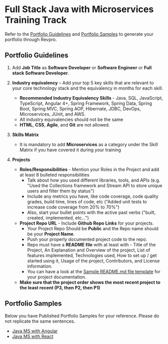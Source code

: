 # Full Stack Java with Microservices Training Track

Refer to the [Portfolio Guidelines](./javams-guidelines.md#portfolio-guidelines) and [Portfolio Samples](./javams-guidelines.md#portfolio-samples) to generate your portfolio through Revpro.

## Portfolio Guidelines
    
1.  Add **Job Title** as **Software Developer** or **Software Engineer** or **Full stack Software Developer**.

2.  **Industry equivalency** – Add your top 5 key skills that are relevant to your core technology stack and the equivalency in months for each skill.
	- **Recommended Industry Equivalency Skills** - Java, SQL, JavaScript, TypeScript, Angular 4+, Spring Framework, Spring Data, Spring Boot, Spring MVC, Spring AOP, Hibernate, JDBC, DevOps, Microservices, JUnit, and AWS.
	- All industry equivalencies should not be the same
	- **HTML**, **CSS**, **Agile**, and **Git** are not allowed.

3.  **Skills Matrix**
    -   It is mandatory to add **Microservices** as a category under the Skill Matrix if you have covered it during your training

4.  **Projects**
    -   **Roles/Responsibilities** - Mention your Roles in the Project and add at least 8 bulleted responsibilities
        -   Talk about how you used different libraries, tools, and APIs (e.g. "Used the Collections framework and Stream API to store unique users and filter them by status")
        -   Include any metrics you have, like code coverage, code quality grades, build time, lines of code, etc ("Added unit tests to increase code coverage from 20% to 70%")
        -   Also, start your bullet points with the active past verbs ("built, created, implemented, etc...")
    -   **Project Repo URL** - Include **Github Repo Links** for your projects.
        -   Your Project Repo Should be **Public** and the Repo name should be your **Project Name**.
        -   Push your properly documented project code to the repo.
        -   Repo must have a **README file** with at least with - Title of the Project, An Explanation and Overview of the project, List of features implemented, Technologies used, How to set up / get started using it, Usage of the project, Contributors, and License information.
        -   You can have a look at the  [Sample README.md file template](https://www.google.com/url?q=https%3A%2F%2Fgithub.com%2FPorkodiVenkatesh%2FPROJECT-NAME&sa=D&sntz=1&usg=AFQjCNFHkCy7oSKxn_nzSQVOx5YAqOqPDw) for your project documentation.
    -   **Make sure that the project order shows the most recent project to the least recent (P3, then P2, then P1)**

## Portfolio Samples 

Below you have Published Portfolio Samples for your reference. Please do not replicate the same sentences.

- [Java MS with Angular](https://app.revature.com/profile/brownje/dd14155176c2d1e6e5461bd0041653c2)
- [Java MS with React](https://app.revature.com/profile/DavidLyu/cd498c6f7641d493f931c924bf79ffb9)   
